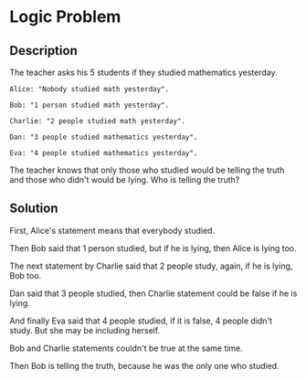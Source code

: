 # Logic Problem
## Description

The teacher asks his 5 students if they studied mathematics yesterday.

    Alice: "Nobody studied math yesterday".

    Bob: "1 person studied math yesterday".

    Charlie: "2 people studied math yesterday".

    Dan: "3 people studied mathematics yesterday".

    Eva: "4 people studied mathematics yesterday".

The teacher knows that only those who studied would be telling the truth and those who didn't would be lying. Who is telling the truth?

## Solution

First, Alice's statement means that everybody studied.

Then Bob said that 1 person studied, but if he is lying, then Alice is lying too.

The next statement by Charlie said that 2 people study, again, if he is lying, Bob too.

Dan said that 3 people studied, then Charlie statement could be false if he is lying.

And finally Eva said that 4 people studied, if it is false, 4 people didn't study. But she may be including herself.

Bob and Charlie statements couldn't be true at the same time.

Then Bob is telling the truth, because he was the only one who studied.
